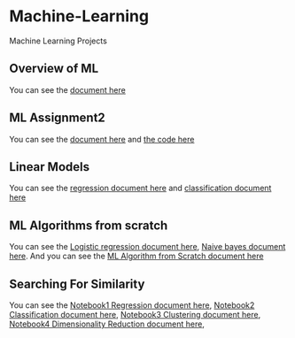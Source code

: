 # Machine-Learning
Machine Learning Projects

## Overview of ML
You can see the [document here](Overview_of_ML.pdf)

## ML Assignment2
You can see the [document here](ML_Assignment2.pdf) and [the code here](main.cpp)

## Linear Models
You can see the [regression document here](regression.pdf) and [classification document here](Classification.pdf)

## ML Algorithms from scratch
You can see the [Logistic regression document here](LRscratch.cpp), [Naive bayes document here](NBscratch.cpp).
And you can see the [ML Algorithm from Scratch document here](MLscratch.pdf) 

## Searching For Similarity
You can see the [Notebook1 Regression document here](N1-Regression.pdf), [Notebook2 Classification document here](Notebook2.pdf), 
[Notebook3 Clustering document here](Notebook3.pdf), [Notebook4 Dimensionality Reduction document here](Notebook4.pdf), 


